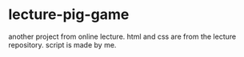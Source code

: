 # lecture-pig-game
another project from online lecture. html and css are from the lecture repository. script is made by me.
